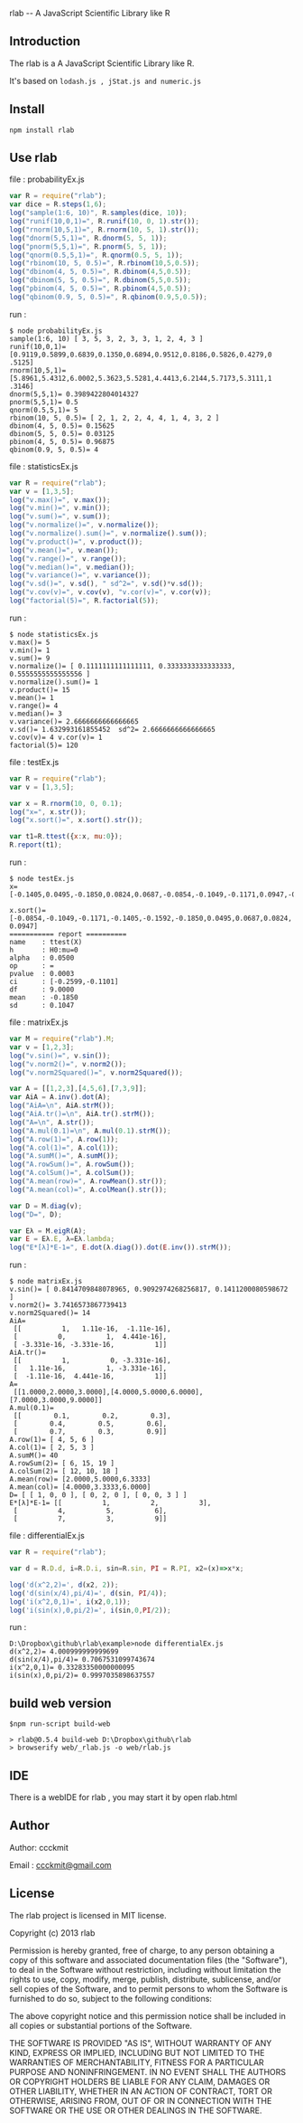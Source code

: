 rlab -- A JavaScript Scientific Library like R

## Introduction

The rlab is a A JavaScript Scientific Library like R.

It's based on `lodash.js , jStat.js and numeric.js`

## Install

```
npm install rlab
```

## Use rlab

file : probabilityEx.js

```javascript
var R = require("rlab");
var dice = R.steps(1,6);
log("sample(1:6, 10)", R.samples(dice, 10));
log("runif(10,0,1)=", R.runif(10, 0, 1).str());
log("rnorm(10,5,1)=", R.rnorm(10, 5, 1).str());
log("dnorm(5,5,1)=", R.dnorm(5, 5, 1));
log("pnorm(5,5,1)=", R.pnorm(5, 5, 1));
log("qnorm(0.5,5,1)=", R.qnorm(0.5, 5, 1));
log("rbinom(10, 5, 0.5)=", R.rbinom(10,5,0.5));
log("dbinom(4, 5, 0.5)=", R.dbinom(4,5,0.5));
log("dbinom(5, 5, 0.5)=", R.dbinom(5,5,0.5));
log("pbinom(4, 5, 0.5)=", R.pbinom(4,5,0.5));
log("qbinom(0.9, 5, 0.5)=", R.qbinom(0.9,5,0.5));

```

run :

```
$ node probabilityEx.js
sample(1:6, 10) [ 3, 5, 3, 2, 3, 3, 1, 2, 4, 3 ]
runif(10,0,1)= [0.9119,0.5899,0.6839,0.1350,0.6894,0.9512,0.8186,0.5826,0.4279,0
.5125]
rnorm(10,5,1)= [5.8961,5.4312,6.0002,5.3623,5.5281,4.4413,6.2144,5.7173,5.3111,1
.3146]
dnorm(5,5,1)= 0.3989422804014327
pnorm(5,5,1)= 0.5
qnorm(0.5,5,1)= 5
rbinom(10, 5, 0.5)= [ 2, 1, 2, 2, 4, 4, 1, 4, 3, 2 ]
dbinom(4, 5, 0.5)= 0.15625
dbinom(5, 5, 0.5)= 0.03125
pbinom(4, 5, 0.5)= 0.96875
qbinom(0.9, 5, 0.5)= 4
```

file : statisticsEx.js

```javascript
var R = require("rlab");
var v = [1,3,5];
log("v.max()=", v.max());
log("v.min()=", v.min());
log("v.sum()=", v.sum());
log("v.normalize()=", v.normalize());
log("v.normalize().sum()=", v.normalize().sum());
log("v.product()=", v.product());
log("v.mean()=", v.mean());
log("v.range()=", v.range());
log("v.median()=", v.median());
log("v.variance()=", v.variance());
log("v.sd()=", v.sd(), " sd^2=", v.sd()*v.sd());
log("v.cov(v)=", v.cov(v), "v.cor(v)=", v.cor(v));
log("factorial(5)=", R.factorial(5));
```

run : 

```
$ node statisticsEx.js
v.max()= 5
v.min()= 1
v.sum()= 9
v.normalize()= [ 0.1111111111111111, 0.3333333333333333, 0.5555555555555556 ]
v.normalize().sum()= 1
v.product()= 15
v.mean()= 1
v.range()= 4
v.median()= 3
v.variance()= 2.6666666666666665
v.sd()= 1.632993161855452  sd^2= 2.6666666666666665
v.cov(v)= 4 v.cor(v)= 1
factorial(5)= 120
```

file : testEx.js

```javascript
var R = require("rlab");
var v = [1,3,5];

var x = R.rnorm(10, 0, 0.1);
log("x=", x.str());
log("x.sort()=", x.sort().str());

var t1=R.ttest({x:x, mu:0});
R.report(t1);
```

run :

```
$ node testEx.js
x= [-0.1405,0.0495,-0.1850,0.0824,0.0687,-0.0854,-0.1049,-0.1171,0.0947,-0.1592]

x.sort()= [-0.0854,-0.1049,-0.1171,-0.1405,-0.1592,-0.1850,0.0495,0.0687,0.0824,
0.0947]
=========== report ==========
name    : ttest(X)
h       : H0:mu=0
alpha   : 0.0500
op      : =
pvalue  : 0.0003
ci      : [-0.2599,-0.1101]
df      : 9.0000
mean    : -0.1850
sd      : 0.1047
```

file : matrixEx.js

```javascript
var M = require("rlab").M;
var v = [1,2,3];
log("v.sin()=", v.sin());
log("v.norm2()=", v.norm2());
log("v.norm2Squared()=", v.norm2Squared());

var A = [[1,2,3],[4,5,6],[7,3,9]];
var AiA = A.inv().dot(A);
log("AiA=\n", AiA.strM());
log("AiA.tr()=\n", AiA.tr().strM());
log("A=\n", A.str());
log("A.mul(0.1)=\n", A.mul(0.1).strM());
log("A.row(1)=", A.row(1));
log("A.col(1)=", A.col(1));
log("A.sumM()=", A.sumM());
log("A.rowSum()=", A.rowSum());
log("A.colSum()=", A.colSum());
log("A.mean(row)=", A.rowMean().str());
log("A.mean(col)=", A.colMean().str());

var D = M.diag(v);
log("D=", D);

var Eλ = M.eigR(A);
var E = Eλ.E, λ=Eλ.lambda;
log("E*[λ]*E-1=", E.dot(λ.diag()).dot(E.inv()).strM());
```

run : 

```
$ node matrixEx.js
v.sin()= [ 0.8414709848078965, 0.9092974268256817, 0.1411200080598672 ]
v.norm2()= 3.7416573867739413
v.norm2Squared()= 14
AiA=
 [[          1,   1.11e-16,  -1.11e-16],
 [          0,          1,  4.441e-16],
 [ -3.331e-16, -3.331e-16,          1]]
AiA.tr()=
 [[          1,          0, -3.331e-16],
 [   1.11e-16,          1, -3.331e-16],
 [  -1.11e-16,  4.441e-16,          1]]
A=
 [[1.0000,2.0000,3.0000],[4.0000,5.0000,6.0000],[7.0000,3.0000,9.0000]]
A.mul(0.1)=
 [[        0.1,        0.2,        0.3],
 [        0.4,        0.5,        0.6],
 [        0.7,        0.3,        0.9]]
A.row(1)= [ 4, 5, 6 ]
A.col(1)= [ 2, 5, 3 ]
A.sumM()= 40
A.rowSum(2)= [ 6, 15, 19 ]
A.colSum(2)= [ 12, 10, 18 ]
A.mean(row)= [2.0000,5.0000,6.3333]
A.mean(col)= [4.0000,3.3333,6.0000]
D= [ [ 1, 0, 0 ], [ 0, 2, 0 ], [ 0, 0, 3 ] ]
E*[λ]*E-1= [[          1,          2,          3],
 [          4,          5,          6],
 [          7,          3,          9]]
```

file : differentialEx.js

```javascript
var R = require("rlab");

var d = R.D.d, i=R.D.i, sin=R.sin, PI = R.PI, x2=(x)=>x*x;

log('d(x^2,2)=', d(x2, 2));
log('d(sin(x/4),pi/4)=', d(sin, PI/4));
log('i(x^2,0,1)=', i(x2,0,1));
log('i(sin(x),0,pi/2)=', i(sin,0,PI/2));

```

run :

```
D:\Dropbox\github\rlab\example>node differentialEx.js
d(x^2,2)= 4.000999999999699
d(sin(x/4),pi/4)= 0.7067531099743674
i(x^2,0,1)= 0.33283350000000095
i(sin(x),0,pi/2)= 0.9997035898637557
```

## build web version

```
$npm run-script build-web

> rlab@0.5.4 build-web D:\Dropbox\github\rlab
> browserify web/_rlab.js -o web/rlab.js
```

## IDE

There is a webIDE for rlab , you may start it by open rlab.html

## Author

Author: ccckmit

Email : ccckmit@gmail.com 

## License

The rlab project is licensed in MIT license.

Copyright (c) 2013 rlab

Permission is hereby granted, free of charge, to any person obtaining a copy
of this software and associated documentation files (the "Software"), to deal
in the Software without restriction, including without limitation the rights
to use, copy, modify, merge, publish, distribute, sublicense, and/or sell
copies of the Software, and to permit persons to whom the Software is
furnished to do so, subject to the following conditions:

The above copyright notice and this permission notice shall be included in
all copies or substantial portions of the Software.

THE SOFTWARE IS PROVIDED "AS IS", WITHOUT WARRANTY OF ANY KIND, EXPRESS OR
IMPLIED, INCLUDING BUT NOT LIMITED TO THE WARRANTIES OF MERCHANTABILITY,
FITNESS FOR A PARTICULAR PURPOSE AND NONINFRINGEMENT. IN NO EVENT SHALL THE
AUTHORS OR COPYRIGHT HOLDERS BE LIABLE FOR ANY CLAIM, DAMAGES OR OTHER
LIABILITY, WHETHER IN AN ACTION OF CONTRACT, TORT OR OTHERWISE, ARISING FROM,
OUT OF OR IN CONNECTION WITH THE SOFTWARE OR THE USE OR OTHER DEALINGS IN
THE SOFTWARE.



